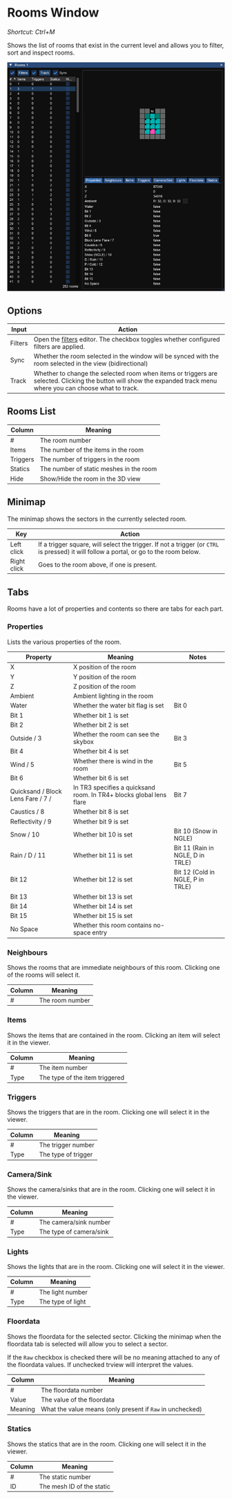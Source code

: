 # Rooms Window
_Shortcut: Ctrl+M_

Shows the list of rooms that exist in the current level and allows you to filter, sort and inspect rooms.

![Rooms Window](rooms.png)

## Options

Input|Action
---|------
Filters | Open the [filters](filters.md) editor. The checkbox toggles whether configured filters are applied.
Sync | Whether the room selected in the window will be synced with the room selected in the view (bidirectional)
Track | Whether to change the selected room when items or triggers are selected. Clicking the button will show the expanded track menu where you can choose what to track.

## Rooms List

Column | Meaning
---|---
\# | The room number
Items | The number of the items in the room
Triggers | The number of triggers in the room
Statics | The number of static meshes in the room
Hide | Show/Hide the room in the 3D view

## Minimap

The minimap shows the sectors in the currently selected room.

Key|Action
---|------
Left click          | If a trigger square, will select the trigger. If not a trigger (or `CTRL` is pressed) it will follow a portal, or go to the room below. 
Right click         | Goes to the room above, if one is present.

## Tabs
Rooms have a lot of properties and contents so there are tabs for each part. 

### Properties

Lists the various properties of the room.

Property | Meaning | Notes
---|---|---
X | X position of the room
Y | Y position of the room
Z | Z position of the room
Ambient | Ambient lighting in the room
Water | Whether the water bit flag is set | Bit 0
Bit 1 | Whether bit 1 is set
Bit 2 | Whether bit 2 is set
Outside / 3 | Whether the room can see the skybox | Bit 3
Bit 4 | Whether bit 4 is set
Wind / 5 | Whether there is wind in the room | Bit 5
Bit 6 | Whether bit 6 is set
Quicksand / Block Lens Fare / 7 / | In TR3 specifies a quicksand room. In TR4+ blocks global lens flare | Bit 7
Caustics / 8 | Whether bit 8 is set
Reflectivity / 9 | Whether bit 9 is set
Snow / 10 | Whether bit 10 is set | Bit 10 (Snow in NGLE)
Rain / D / 11 | Whether bit 11 is set | Bit 11 (Rain in NGLE, D in TRLE)
Bit 12 | Whether bit 12 is set | Bit 12 (Cold in NGLE, P in TRLE)
Bit 13 | Whether bit 13 is set
Bit 14 | Whether bit 14 is set
Bit 15 | Whether bit 15 is set
No Space | Whether this room contains no-space entry

### Neighbours

Shows the rooms that are immediate neighbours of this room. Clicking one of the rooms will select it.

Column | Meaning
---|---
\# | The room number

### Items

Shows the items that are contained in the room. Clicking an item will select it in the viewer.

Column | Meaning
---|---
\# | The item number
Type | The type of the item triggered

### Triggers

Shows the triggers that are in the room. Clicking one will select it in the viewer.

Column | Meaning
---|---
\# | The trigger number
Type | The type of trigger

### Camera/Sink

Shows the camera/sinks that are in the room. Clicking one will select it in the viewer.

Column | Meaning
---|---
\# | The camera/sink number
Type | The type of camera/sink

### Lights

Shows the lights that are in the room. Clicking one will select it in the viewer.

Column | Meaning
---|---
\# | The light number
Type | The type of light

### Floordata

Shows the floordata for the selected sector. Clicking the minimap when the floordata tab is selected will allow you to select a sector.

If the `Raw` checkbox is checked there will be no meaning attached to any of the floordata values. If unchecked trview will interpret the values.

Column | Meaning
---|---
\# | The floordata number
Value | The value of the floordata
Meaning | What the value means (only present if `Raw` in unchecked)

### Statics

Shows the statics that are in the room. Clicking one will select it in the viewer.

Column | Meaning
---|---
\# | The static number
ID | The mesh ID of the static